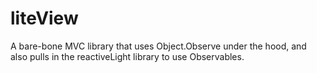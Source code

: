 # liteView
A bare-bone MVC library that uses Object.Observe  under the hood, and also pulls in the reactiveLight library to use Observables.
